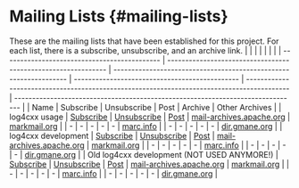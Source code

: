 Mailing Lists {#mailing-lists}
===
<!--
 Note: License header cannot be first, as doxygen does not generate
 cleanly if it before the '==='
-->
<!--
 Licensed to the Apache Software Foundation (ASF) under one or more
 contributor license agreements.  See the NOTICE file distributed with
 this work for additional information regarding copyright ownership.
 The ASF licenses this file to You under the Apache License, Version 2.0
 (the "License"); you may not use this file except in compliance with
 the License.  You may obtain a copy of the License at

	http://www.apache.org/licenses/LICENSE-2.0

 Unless required by applicable law or agreed to in writing, software
 distributed under the License is distributed on an "AS IS" BASIS,
 WITHOUT WARRANTIES OR CONDITIONS OF ANY KIND, either express or implied.
 See the License for the specific language governing permissions and
 limitations under the License.
-->
These are the mailing lists that have been established for
this project. For each list, there is a subscribe, unsubscribe, and an
archive link.
|                                              |                                                               |                                                                   |                                                |                                                                                            |                                                                                 |
| -------------------------------------------- | ------------------------------------------------------------- | ----------------------------------------------------------------- | ---------------------------------------------- | ------------------------------------------------------------------------------------------ | ------------------------------------------------------------------------------- |
| Name                                         | Subscribe                                                     | Unsubscribe                                                       | Post                                           | Archive                                                                                    | Other Archives                                                                  |
| log4cxx usage                                | [Subscribe](mailto:log4cxx-user-subscribe@logging.apache.org) | [Unsubscribe](mailto:log4cxx-user-unsubscribe@logging.apache.org) | [Post](mailto:log4cxx-user@logging.apache.org) | [mail-archives.apache.org](http://mail-archives.apache.org/mod_mbox/logging-log4cxx-user/) | [markmail.org](http://markmail.org/search/list:org.apache.logging.log4cxx-user) |
| \-                                           | \-                                                            | \-                                                                | \-                                             | \-                                                                                         | [marc.info](http://marc.info/?l=log4cxx-user)                                   |
| \-                                           | \-                                                            | \-                                                                | \-                                             | \-                                                                                         | [dir.gmane.org](http://dir.gmane.org/gmane.comp.apache.logging.log4cxx.user)    |
| log4cxx development                          | [Subscribe](mailto:dev-subscribe@logging.apache.org)          | [Unsubscribe](mailto:dev-unsubscribe@logging.apache.org)          | [Post](mailto:dev@logging.apache.org)          | [mail-archives.apache.org](http://mail-archives.apache.org/mod_mbox/logging-dev/)          | [markmail.org](http://markmail.org/search/list:org.apache.logging.dev)          |
| \-                                           | \-                                                            | \-                                                                | \-                                             | \-                                                                                         | [marc.info](http://marc.info/?l=dev)                                            |
| \-                                           | \-                                                            | \-                                                                | \-                                             | \-                                                                                         | [dir.gmane.org](http://dir.gmane.org/gmane.comp.apache.logging.devel)           |
| Old log4cxx development (NOT USED ANYMORE\!) | [Subscribe](mailto:log4cxx-dev-subscribe@logging.apache.org)  | [Unsubscribe](mailto:log4cxx-dev-unsubscribe@logging.apache.org)  | [Post](mailto:log4cxx-dev@logging.apache.org)  | [mail-archives.apache.org](http://mail-archives.apache.org/mod_mbox/logging-log4cxx-dev/)  | [markmail.org](http://markmail.org/search/list:org.apache.logging.log4cxx-dev)  |
| \-                                           | \-                                                            | \-                                                                | \-                                             | \-                                                                                         | [marc.info](http://marc.info/?l=log4cxx-dev)                                    |
| \-                                           | \-                                                            | \-                                                                | \-                                             | \-                                                                                         | [dir.gmane.org](http://dir.gmane.org/gmane.comp.apache.logging.log4cxx.devel)   |

